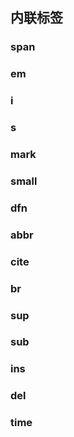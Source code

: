 ## 内联标签

### span

### em

### i

### s

### mark

### small

### dfn

### abbr

### cite

### br

### sup

### sub

### ins

### del

### time



